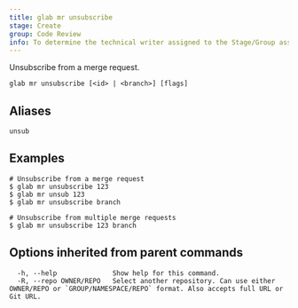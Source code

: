 ```yaml
---
title: glab mr unsubscribe
stage: Create
group: Code Review
info: To determine the technical writer assigned to the Stage/Group associated with this page, see https://about.gitlab.com/handbook/product/ux/technical-writing/#assignments
---
```


<!--
This documentation is auto generated by a script.
Please do not edit this file directly. Run `make gen-docs` instead.
-->

Unsubscribe from a merge request.

```plaintext
glab mr unsubscribe [<id> | <branch>] [flags]
```

## Aliases

```plaintext
unsub
```

## Examples

```console
# Unsubscribe from a merge request
$ glab mr unsubscribe 123
$ glab mr unsub 123
$ glab mr unsubscribe branch

# Unsubscribe from multiple merge requests
$ glab mr unsubscribe 123 branch

```

## Options inherited from parent commands

```plaintext
  -h, --help              Show help for this command.
  -R, --repo OWNER/REPO   Select another repository. Can use either OWNER/REPO or `GROUP/NAMESPACE/REPO` format. Also accepts full URL or Git URL.
```
